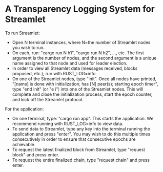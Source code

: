 # A Transparency Logging System for Streamlet

To run Streamlet: 
- Open N terminal instances, where N=the number of Streamlet nodes you wish to run.
- On each, run: "cargo run N h1", "cargo run N h2", ..., etc. The first argument is the number of nodes, and the second argument is a unique name assigned to that node and used for leader election. 
- In order to view all Streamlet data (messages received, blocks proposed, etc.), run with RUST_LOG=info
- On one of the Streamlet nodes, type "init". Once all nodes have printed, "\[name\] is done with initialization; has \[N\] peer(s); starting epoch timer", type "end init" (or "e i") into one of the Streamlet nodes. This will complete and close the initialization process, start the epoch counter, and kick off the Streamlet protocol. 

For the application: 
- On one terminal, type: "cargo run app". This starts the application. We recommend running with RUST_LOG=info to view data.
- To send data to Streamlet, type any key into the terminal running the application and press "enter". You may wish to do this multiple times consecutively in order to ensure that consecutive epochs are achievable. 
- To request the latest finalized block from Streamlet, type "request block" and press enter. 
- To request the entire finalized chain, type "request chain" and press enter. 
